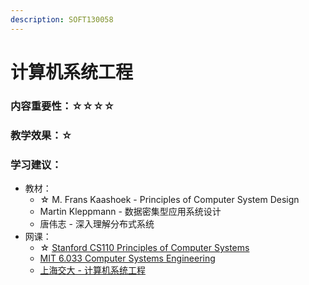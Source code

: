 ```yaml
---
description: SOFT130058
---
```


# 计算机系统工程

### 内容重要性：☆☆☆☆

### 教学效果：☆

### 学习建议：

* 教材：
  * ☆ M. Frans Kaashoek - Principles of Computer System Design
  * Martin Kleppmann - 数据密集型应用系统设计
  * 唐伟志 - 深入理解分布式系统
* 网课：
  * ☆ [Stanford CS110 Principles of Computer Systems](https://www.bilibili.com/video/BV1ED4y1R7RJ)
  * [MIT 6.033 Computer Systems Engineering](https://www.bilibili.com/video/BV1Ai4y1P7Fb)
  * [上海交大 - 计算机系统工程](https://ipads.se.sjtu.edu.cn/courses/cse/)

